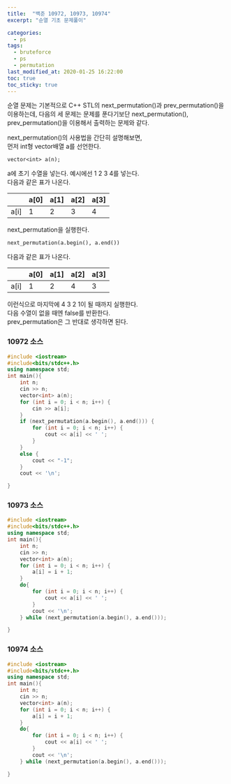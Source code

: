 ```yaml
---
title:  "백준 10972, 10973, 10974"
excerpt: "순열 기초 문제풀이"

categories:
  - ps
tags:
  - bruteforce
  - ps
  - permutation
last_modified_at: 2020-01-25 16:22:00
toc: true
toc_sticky: true
---
```


순열 문제는 기본적으로 C++ STL의 next_permutation()과 prev_permutation()을 이용하는데, 다음의 세 문제는 문제를 푼다기보단 next_permutation(), prev_permutation()을 이용해서 출력하는 문제와 같다.  

next_permutation()의 사용법을 간단히 설명해보면,   
먼저 int형 vector배열 a를 선언한다.   
```
vector<int> a(n);
```
a에 초기 수열을 넣는다. 예시에선 1 2 3 4를 넣는다.  
다음과 같은 표가 나온다.  
  
||a[0]|a[1]|a[2]|a[3]|
|---|---|---|---|---|
|a[i]|1|2|3|4|
  
next_permutation을 실행한다.  
```
next_permutation(a.begin(), a.end())
```
다음과 같은 표가 나온다. 
   
||a[0]|a[1]|a[2]|a[3]|
|---|---|---|---|---|
|a[i]|1|2|4|3|
   
이런식으로 마지막에 4 3 2 1이 될 때까지 실행한다.  
다음 수열이 없을 때엔 false를 반환한다.  
prev_permutation은 그 반대로 생각하면 된다.

### 10972 소스
```cpp
#include <iostream>
#include<bits/stdc++.h>
using namespace std;
int main(){
	int n;
	cin >> n;
	vector<int> a(n);
	for (int i = 0; i < n; i++) {
		cin >> a[i];
	}
	if (next_permutation(a.begin(), a.end())) {
		for (int i = 0; i < n; i++) {
			cout << a[i] << ' ';
		}
	}
	else {
		cout << "-1";
	}
	cout << '\n';

}
```

### 10973 소스
```cpp
#include <iostream>
#include<bits/stdc++.h>
using namespace std;
int main(){
	int n;
	cin >> n;
	vector<int> a(n);
	for (int i = 0; i < n; i++) {
		a[i] = i + 1;
	}
	do{
		for (int i = 0; i < n; i++) {
			cout << a[i] << ' ';
		}
		cout << '\n';
	} while (next_permutation(a.begin(), a.end()));

}
```
   
### 10974 소스
```cpp
#include <iostream>
#include<bits/stdc++.h>
using namespace std;
int main(){
	int n;
	cin >> n;
	vector<int> a(n);
	for (int i = 0; i < n; i++) {
		a[i] = i + 1;
	}
	do{
		for (int i = 0; i < n; i++) {
			cout << a[i] << ' ';
		}
		cout << '\n';
	} while (next_permutation(a.begin(), a.end()));

}
```
